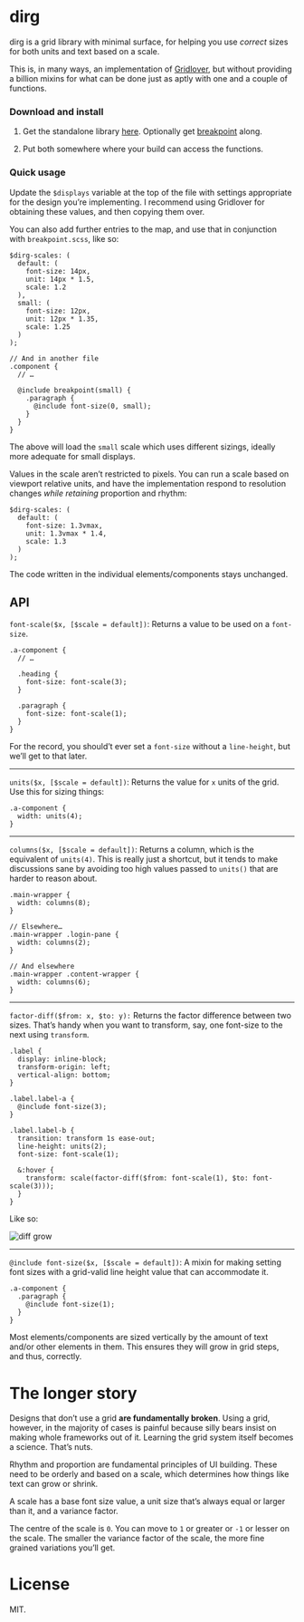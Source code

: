 # dirg

dirg is a grid library with minimal surface, for helping you use *correct* sizes
for both units and text based on a scale.

This is, in many ways, an implementation of
[Gridlover](http://www.gridlover.net/), but without providing a billion mixins
for what can be done just as aptly with one and a couple of functions.

### Download and install

1) Get the standalone library
[here](https://raw.githubusercontent.com/juliocesar/dirg/master/src/dirg.scss). Optionally get
[breakpoint](https://raw.githubusercontent.com/juliocesar/dirg/master/src/breakpoint.scss)
along.

2) Put both somewhere where your build can access the functions.

### Quick usage

Update the `$displays` variable at the top of the file with settings appropriate
for the design you’re implementing. I recommend using Gridlover for obtaining
these values, and then copying them over.

You can also add further entries to the map, and use that in conjunction with `breakpoint.scss`, like so:

    $dirg-scales: (
      default: (
        font-size: 14px,
        unit: 14px * 1.5,
        scale: 1.2
      ),
      small: (
        font-size: 12px,
        unit: 12px * 1.35,
        scale: 1.25
      )
    );

    // And in another file
    .component {
      // …

      @include breakpoint(small) {
        .paragraph {
          @include font-size(0, small);
        }
      }
    }

The above will load the `small` scale which uses different sizings, ideally more adequate for small displays.

Values in the scale aren’t restricted to pixels. You can run a scale based on viewport relative units, and have the implementation respond to resolution changes *while retaining* proportion and rhythm:

    $dirg-scales: (
      default: (
        font-size: 1.3vmax,
        unit: 1.3vmax * 1.4,
        scale: 1.3
      )
    );

The code written in the individual elements/components stays unchanged.

## API

`font-scale($x, [$scale = default])`: Returns a value to
be used on a `font-size`.

    .a-component {
      // …

      .heading {
        font-size: font-scale(3);
      }

      .paragraph {
        font-size: font-scale(1);
      }
    }

For the record, you should’t ever set a `font-size` without a `line-height`, but we’ll get to that later.

---
`units($x, [$scale = default])`: Returns the value for
`x` units of the grid. Use this for sizing things:

    .a-component {
      width: units(4);
    }

---
`columns($x, [$scale = default])`: Returns a column, which is the equivalent of <code>units(4)</code>. This is really just a shortcut, but it tends to make discussions sane by avoiding too high values passed to <code>units()</code> that are harder to reason about.

    .main-wrapper {
      width: columns(8);
    }

    // Elsewhere…
    .main-wrapper .login-pane {
      width: columns(2);
    }

    // And elsewhere
    .main-wrapper .content-wrapper {
      width: columns(6);
    }

---
`factor-diff($from: x, $to: y):` Returns the factor difference between two sizes. That’s handy when you want to transform, say, one font-size to the next using `transform`.

    .label {
      display: inline-block;
      transform-origin: left;
      vertical-align: bottom;
    }

    .label.label-a {
      @include font-size(3);
    }

    .label.label-b {
      transition: transform 1s ease-out;
      line-height: units(2);
      font-size: font-scale(1);

      &:hover {
        transform: scale(factor-diff($from: font-scale(1), $to: font-scale(3)));
      }
    }

Like so:

![diff grow](https://raw.githubusercontent.com/juliocesar/dirg/master/diff-grow.gif)

---
`@include font-size($x, [$scale = default])`: A mixin for
making setting font sizes with a grid-valid line height value that can accommodate it.

    .a-component {
      .paragraph {
        @include font-size(1);
      }
    }

Most elements/components are sized vertically by the amount of text and/or other elements in them. This ensures they will grow in grid steps, and thus, correctly.

# The longer story

Designs that don’t use a grid **are fundamentally broken**. Using a grid, however, in the majority of cases is painful because silly bears insist on making whole frameworks out of it. Learning the grid system itself becomes a science. That’s nuts.

Rhythm and proportion are fundamental principles of UI building. These need to be orderly and based on a scale, which determines how things like text can grow or shrink.

A scale has a base font size value, a unit size that’s always equal or larger than it, and a variance factor.

The centre of the scale is `0`. You can move to `1` or greater or `-1` or lesser on the scale. The smaller the variance factor of the scale, the more fine grained variations you’ll get.

# License

MIT.
